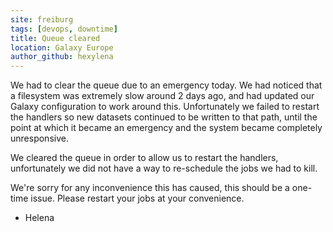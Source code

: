 ```yaml
---
site: freiburg
tags: [devops, downtime]
title: Queue cleared
location: Galaxy Europe
author_github: hexylena
---
```


We had to clear the queue due to an emergency today. We had noticed that a
filesystem was extremely slow around 2 days ago, and had updated our Galaxy
configuration to work around this. Unfortunately we failed to restart the
handlers so new datasets continued to be written to that path, until the point
at which it became an emergency and the system became completely unresponsive.

We cleared the queue in order to allow us to restart the handlers,
unfortunately we did not have a way to re-schedule the jobs we had to kill.

We're sorry for any inconvenience this has caused, this should be a one-time
issue. Please restart your jobs at your convenience.

- Helena
